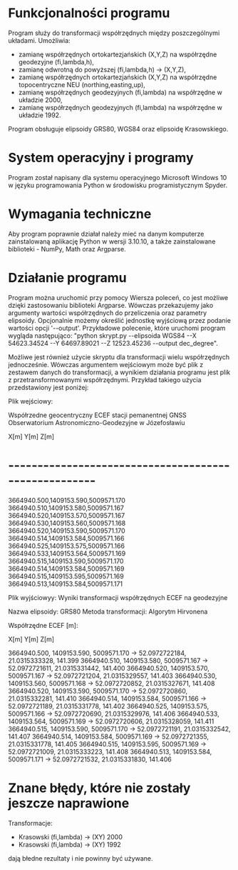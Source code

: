 # Funkcjonalności programu
Program służy do transformacji współrzędnych między poszczególnymi układami.
Umożliwia:
* zamianę współrzędnych ortokartezjańskich (X,Y,Z) na współrzędne geodezyjne (fi,lambda,h), 
* zamianę odwrotną do powyższej (fi,lambda,h) -> (X,Y,Z),
* zamianę współrzędnych ortokartezjańskich (X,Y,Z) na współrzędne topocentryczne NEU (northing,easting,up),
* zamianę współrzędnych geodezyjnych (fi,lambda) na współrzędne w układzie 2000,
* zamianę współrzędnych geodezyjnych (fi,lambda) na współrzędne w układzie 1992.
  
Program obsługuje elipsoidy GRS80, WGS84 oraz elipsoidę Krasowskiego.

# System operacyjny i programy
Program został napisany dla systemu operacyjnego Microsoft Windows 10 w języku programowania Python w środowisku programistycznym Spyder.

# Wymagania techniczne 
Aby program poprawnie działał należy mieć na danym komputerze zainstalowaną aplikację Python w wersji 3.10.10, 
a także zainstalowane biblioteki - NumPy, Math oraz Argparse.

# Działanie programu
Program można uruchomić przy pomocy Wiersza poleceń, co jest możliwe dzięki zastosowaniu biblioteki Argparse.
Wówczas przekazujemy jako argumenty wartości współrzędnych do przeliczenia oraz parametry elipsoidy. 
Opcjonalnie możemy określić jednostkę wyjściową przez podanie wartości opcji '--output'.
Przykładowe polecenie, które uruchomi program wygląda następująco:
"python skrypt.py --elipsoida WGS84 --X 54623.34524 --Y 64697.89021 --Z 12523.45236 --output dec_degree".

Możliwe jest również użycie skryptu dla transformacji wielu współrzędnych jednocześnie. Wówczas argumentem wejściowym może być plik z zestawem danych do transformacji, a wynikiem działania programu jest plik z przetransformowanymi współrzędnymi. 
Przykład takiego użycia przedstawiony jest poniżej:

Plik wejściowy:

Współrzedne geocentryczny ECEF stacji pemanentnej GNSS
Obserwatorium Astronomiczno-Geodezyjne w Józefosławiu

  X[m]         Y[m]        Z[m]
# -----------------------------------------------------
3664940.500,1409153.590,5009571.170
3664940.510,1409153.580,5009571.167
3664940.520,1409153.570,5009571.167
3664940.530,1409153.560,5009571.168
3664940.520,1409153.590,5009571.170
3664940.514,1409153.584,5009571.166
3664940.525,1409153.575,5009571.166
3664940.533,1409153.564,5009571.169
3664940.515,1409153.590,5009571.170
3664940.514,1409153.584,5009571.169
3664940.515,1409153.595,5009571.169
3664940.513,1409153.584,5009571.171

Plik wyjściowyy:
Wyniki transformacji współrzędnych ECEF na geodezyjne

Nazwa elipsoidy: GRS80
Metoda transformacji: Algorytm Hirvonena

Współrzędne ECEF [m]:

X[m]         Y[m]        Z[m]

3664940.500, 1409153.590, 5009571.170 -> 52.0972722184, 21.0315333328, 141.399
3664940.510, 1409153.580, 5009571.167 -> 52.0972721611, 21.0315331442, 141.400
3664940.520, 1409153.570, 5009571.167 -> 52.0972721204, 21.0315329557, 141.403
3664940.530, 1409153.560, 5009571.168 -> 52.0972720852, 21.0315327671, 141.408
3664940.520, 1409153.590, 5009571.170 -> 52.0972720860, 21.0315332281, 141.410
3664940.514, 1409153.584, 5009571.166 -> 52.0972721189, 21.0315331778, 141.402
3664940.525, 1409153.575, 5009571.166 -> 52.0972720690, 21.0315329976, 141.406
3664940.533, 1409153.564, 5009571.169 -> 52.0972720606, 21.0315328059, 141.411
3664940.515, 1409153.590, 5009571.170 -> 52.0972721191, 21.0315332542, 141.407
3664940.514, 1409153.584, 5009571.169 -> 52.0972721355, 21.0315331778, 141.405
3664940.515, 1409153.595, 5009571.169 -> 52.0972721009, 21.0315333223, 141.408
3664940.513, 1409153.584, 5009571.171 -> 52.0972721532, 21.0315331830, 141.406

# Znane błędy, które nie zostały jeszcze naprawione
Transformacje:
* Krasowski (fi,lambda) -> (XY) 2000
* Krasowski (fi,lambda) -> (XY) 1992
  
dają błedne rezultaty i nie powinny być używane.




